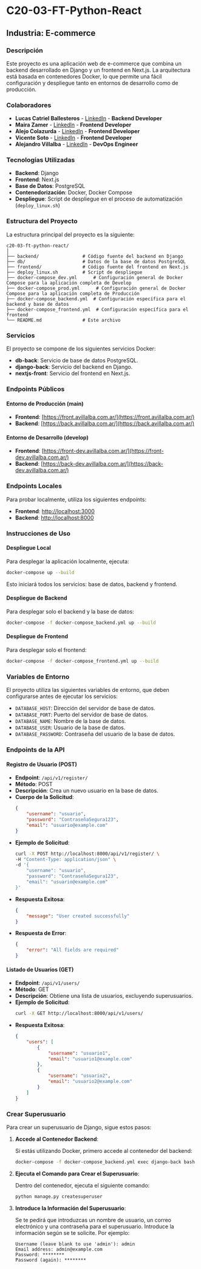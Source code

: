 # C20-03-FT-Python-React

## Industria: E-commerce

### Descripción
Este proyecto es una aplicación web de e-commerce que combina un backend desarrollado en Django y un frontend en Next.js. La arquitectura está basada en contenedores Docker, lo que permite una fácil configuración y despliegue tanto en entornos de desarrollo como de producción.

### Colaboradores
- **Lucas Catriel Ballesteros** - [LinkedIn](https://www.linkedin.com/) - **Backend Developer**
- **Maira Zamer** - [LinkedIn](https://www.linkedin.com/in/maira-zamer/) - **Frontend Developer**
- **Alejo Colazurda** - [LinkedIn](https://www.linkedin.com/in/alejo-colazurda/) - **Frontend Developer**
- **Vicente Soto** - [LinkedIn](https://www.linkedin.com/in/vicentesotoarriagada/) - **Frontend Developer**
- **Alejandro Villalba** - [LinkedIn](https://www.linkedin.com/in/avillalba96/) - **DevOps Engineer**

### Tecnologías Utilizadas
- **Backend**: Django
- **Frontend**: Next.js
- **Base de Datos**: PostgreSQL
- **Contenedorización**: Docker, Docker Compose
- **Despliegue**: Script de despliegue en el proceso de automatización (`deploy_linux.sh`)

### Estructura del Proyecto

La estructura principal del proyecto es la siguiente:

```
c20-03-ft-python-react/
│
├── backend/                # Código fuente del backend en Django
├── db/                     # Datos de la base de datos PostgreSQL
├── frontend/               # Código fuente del frontend en Next.js
├── deploy_linux.sh         # Script de despliegue
├── docker-compose_dev.yml      # Configuración general de Docker Compose para la aplicación completa de Develop
├── docker-compose_prod.yml      # Configuración general de Docker Compose para la aplicación completa de Producción
├── docker-compose_backend.yml  # Configuración específica para el backend y base de datos
├── docker-compose_frontend.yml  # Configuración específica para el frontend
└── README.md               # Este archivo
```

### Servicios

El proyecto se compone de los siguientes servicios Docker:

- **db-back**: Servicio de base de datos PostgreSQL.
- **django-back**: Servicio del backend en Django.
- **nextjs-front**: Servicio del frontend en Next.js.

### Endpoints Públicos

#### Entorno de Producción (main)
- **Frontend**: [https://front.avillalba.com.ar/](https://front.avillalba.com.ar/)
- **Backend**: [https://back.avillalba.com.ar/](https://back.avillalba.com.ar/)

#### Entorno de Desarrollo (develop)
- **Frontend**: [https://front-dev.avillalba.com.ar/](https://front-dev.avillalba.com.ar/)
- **Backend**: [https://back-dev.avillalba.com.ar/](https://back-dev.avillalba.com.ar/)

### Endpoints Locales

Para probar localmente, utiliza los siguientes endpoints:

- **Frontend**: [http://localhost:3000](http://localhost:3000)
- **Backend**: [http://localhost:8000](http://localhost:8000)

### Instrucciones de Uso

#### Despliegue Local

Para desplegar la aplicación localmente, ejecuta:

```bash
docker-compose up --build
```

Esto iniciará todos los servicios: base de datos, backend y frontend.

#### Despliegue de Backend

Para desplegar solo el backend y la base de datos:

```bash
docker-compose -f docker-compose_backend.yml up --build
```

#### Despliegue de Frontend

Para desplegar solo el frontend:

```bash
docker-compose -f docker-compose_frontend.yml up --build
```

### Variables de Entorno

El proyecto utiliza las siguientes variables de entorno, que deben configurarse antes de ejecutar los servicios:

- `DATABASE_HOST`: Dirección del servidor de base de datos.
- `DATABASE_PORT`: Puerto del servidor de base de datos.
- `DATABASE_NAME`: Nombre de la base de datos.
- `DATABASE_USER`: Usuario de la base de datos.
- `DATABASE_PASSWORD`: Contraseña del usuario de la base de datos.

### Endpoints de la API

#### Registro de Usuario (POST)

- **Endpoint**: `/api/v1/register/`
- **Método**: POST
- **Descripción**: Crea un nuevo usuario en la base de datos.
- **Cuerpo de la Solicitud**:
    ```json
    {
        "username": "usuario",
        "password": "ContraseñaSegura123",
        "email": "usuario@example.com"
    }
    ```
- **Ejemplo de Solicitud**:
    ```bash
    curl -X POST http://localhost:8000/api/v1/register/ \
    -H "Content-Type: application/json" \
    -d '{
        "username": "usuario",
        "password": "ContraseñaSegura123",
        "email": "usuario@example.com"
    }'
    ```
- **Respuesta Exitosa**:
    ```json
    {
        "message": "User created successfully"
    }
    ```
- **Respuesta de Error**:
    ```json
    {
        "error": "All fields are required"
    }
    ```

#### Listado de Usuarios (GET)

- **Endpoint**: `/api/v1/users/`
- **Método**: GET
- **Descripción**: Obtiene una lista de usuarios, excluyendo superusuarios.
- **Ejemplo de Solicitud**:
    ```bash
    curl -X GET http://localhost:8000/api/v1/users/
    ```
- **Respuesta Exitosa**:
    ```json
    {
        "users": [
            {
                "username": "usuario1",
                "email": "usuario1@example.com"
            },
            {
                "username": "usuario2",
                "email": "usuario2@example.com"
            }
        ]
    }
    ```

### Crear Superusuario

Para crear un superusuario de Django, sigue estos pasos:

1. **Accede al Contenedor Backend**:

   Si estás utilizando Docker, primero accede al contenedor del backend:
   ```bash
   docker-compose -f docker-compose_backend.yml exec django-back bash
   ```

2. **Ejecuta el Comando para Crear el Superusuario**:

   Dentro del contenedor, ejecuta el siguiente comando:
   ```bash
   python manage.py createsuperuser
   ```

3. **Introduce la Información del Superusuario**:

   Se te pedirá que introduzcas un nombre de usuario, un correo electrónico y una contraseña para el superusuario. Introduce la información según se te solicite. Por ejemplo:
   ```
   Username (leave blank to use 'admin'): admin
   Email address: admin@example.com
   Password: ********
   Password (again): ********
   ```

